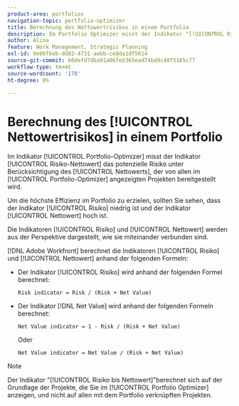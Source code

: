 ```yaml
---
product-area: portfolios
navigation-topic: portfolio-optimizer
title: Berechnung des Nettowertrisikos in einem Portfolio
description: Im Portfolio Optimizer misst der Indikator "[!UICONTROL Risiko zu Nettowert]"das potenzielle Risiko unter Berücksichtigung des Nettowerts, der von allen im Portfolio Optimizer angezeigten Projekten bereitgestellt wird.
author: Alina
feature: Work Management, Strategic Planning
exl-id: 9e86f6eb-dd82-4731-aebb-ce8da1df5614
source-git-commit: b6defd7dba91a06feb365ead74bd9c48f5165c77
workflow-type: tm+mt
source-wordcount: '178'
ht-degree: 0%

---
```


# Berechnung des [!UICONTROL Nettowertrisikos] in einem Portfolio

Im Indikator [!UICONTROL Portfolio-Optimizer] misst der Indikator [!UICONTROL Risiko-Nettowert] das potenzielle Risiko unter Berücksichtigung des [!UICONTROL Nettowerts], der von allen im [!UICONTROL Portfolio-Optimizer] angezeigten Projekten bereitgestellt wird. 

Um die höchste Effizienz im Portfolio zu erzielen, sollten Sie sehen, dass der Indikator [!UICONTROL Risiko] niedrig ist und der Indikator [!UICONTROL Nettowert] hoch ist. 

Die Indikatoren [!UICONTROL Risiko] und [!UICONTROL Nettowert] werden aus der Perspektive dargestellt, wie sie miteinander verbunden sind.

[!DNL Adobe Workfront] berechnet die Indikatoren [!UICONTROL Risiko] und [!UICONTROL Nettowert] anhand der folgenden Formeln:

* Der Indikator [!UICONTROL Risiko] wird anhand der folgenden Formel berechnet:

  ```
  Risk indicator = Risk / (Risk + Net Value)
  ```

* Der Indikator [!DNL Net Value] wird anhand der folgenden Formeln berechnet:

  ```
  Net Value indicator = 1 - Risk / (Risk + Net Value)
  ```

  Oder

  ```
  Net Value indicator = Net Value / (Risk + Net Value)
  ```

>[!NOTE]
>
>Der Indikator &quot;[!UICONTROL Risiko bis Nettowert]&quot;berechnet sich auf der Grundlage der Projekte, die Sie im [!UICONTROL Portfolio Optimizer] anzeigen, und nicht auf allen mit dem Portfolio verknüpften Projekten. 
